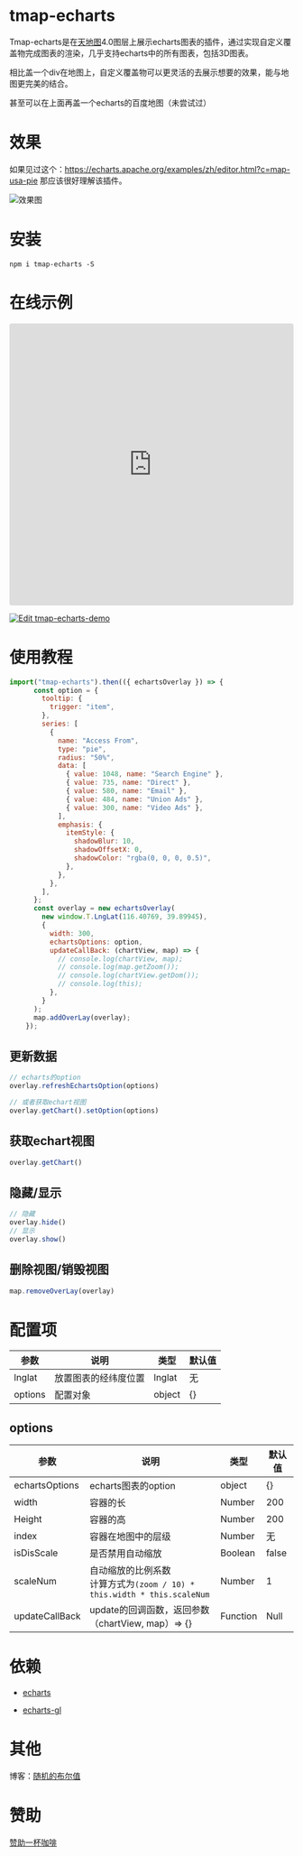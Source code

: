 # tmap-echarts

Tmap-echarts是在[天地图](http://lbs.tianditu.gov.cn/api/js4.0/guide.html)4.0图层上展示echarts图表的插件，通过实现自定义覆盖物完成图表的渲染，几乎支持echarts中的所有图表，包括3D图表。

相比盖一个div在地图上，自定义覆盖物可以更灵活的去展示想要的效果，能与地图更完美的结合。

甚至可以在上面再盖一个echarts的百度地图（未尝试过）

# 效果

如果见过这个：https://echarts.apache.org/examples/zh/editor.html?c=map-usa-pie 那应该很好理解该插件。

![效果图](https://pic.imgdb.cn/item/6392ea3db1fccdcd369cee0d.gif)



# 安装

```
npm i tmap-echarts -S
```

# 在线示例

<iframe src="https://codesandbox.io/embed/tmap-echarts-demo-s71ieb?autoresize=1&fontsize=14&hidenavigation=1&theme=dark&view=preview"style="width:100%; height:500px; border:0; border-radius: 4px; overflow:hidden;"title="tmap-echarts-demo"allow="accelerometer; ambient-light-sensor; camera; encrypted-media; geolocation; gyroscope; hid; microphone; midi; payment; usb; vr; xr-spatial-tracking"sandbox="allow-forms allow-modals allow-popups allow-presentation allow-same-origin allow-scripts"></iframe>


[![Edit tmap-echarts-demo](https://codesandbox.io/static/img/play-codesandbox.svg)](https://codesandbox.io/s/tmap-echarts-demo-s71ieb?fontsize=14&hidenavigation=1&theme=dark&view=preview)



# 使用教程

```js
import("tmap-echarts").then(({ echartsOverlay }) => {
      const option = {
        tooltip: {
          trigger: "item",
        },
        series: [
          {
            name: "Access From",
            type: "pie",
            radius: "50%",
            data: [
              { value: 1048, name: "Search Engine" },
              { value: 735, name: "Direct" },
              { value: 580, name: "Email" },
              { value: 484, name: "Union Ads" },
              { value: 300, name: "Video Ads" },
            ],
            emphasis: {
              itemStyle: {
                shadowBlur: 10,
                shadowOffsetX: 0,
                shadowColor: "rgba(0, 0, 0, 0.5)",
              },
            },
          },
        ],
      };
      const overlay = new echartsOverlay(
        new window.T.LngLat(116.40769, 39.89945),
        {
          width: 300,
          echartsOptions: option,
          updateCallBack: (chartView, map) => {
            // console.log(chartView, map);
            // console.log(map.getZoom());
            // console.log(chartView.getDom());
            // console.log(this);
          },
        }
      );
      map.addOverLay(overlay);
    });
```

## 更新数据

```js
// echarts的option
overlay.refreshEchartsOption(options)

// 或者获取echart视图
overlay.getChart().setOption(options)
```

## 获取echart视图

```js
overlay.getChart()
```

## 隐藏/显示

```js
// 隐藏
overlay.hide()
// 显示
overlay.show()
```

## 删除视图/销毁视图

```js
map.removeOverLay(overlay)
```

# 配置项

| 参数    | 说明                 | 类型   | 默认值 |
| ------- | -------------------- | ------ | ------ |
| lnglat  | 放置图表的经纬度位置 | lnglat | 无     |
| options | 配置对象             | object | {}     |

## options

| 参数           | 说明                                                         | 类型     | 默认值 |
| -------------- | ------------------------------------------------------------ | -------- | ------ |
| echartsOptions | echarts图表的option                                          | object   | {}     |
| width          | 容器的长                                                     | Number   | 200    |
| Height         | 容器的高                                                     | Number   | 200    |
| index          | 容器在地图中的层级                                           | Number   | 无     |
| isDisScale     | 是否禁用自动缩放                                             | Boolean  | false  |
| scaleNum       | 自动缩放的比例系数<br />计算方式为`(zoom / 10) * this.width * this.scaleNum` | Number   | 1      |
| updateCallBack | update的回调函数，返回参数（chartView, map）=> {}            | Function | Null   |

# 依赖

- [echarts](https://www.npmjs.com/package/echarts) 

- [echarts-gl](https://www.npmjs.com/package/echarts-gl)

# 其他

博客：[随机的布尔值](https://bingyishow.top/)

# 赞助

[赞助一杯咖啡](https://bingyishow.top/11.html)
